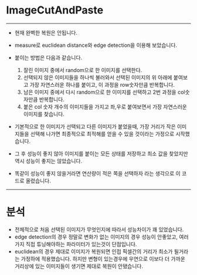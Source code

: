 # ImageCutAndPaste
---
- 현재 완벽한 복원은 안됩니다.
- measure로 euclidean distance와 edge detection을 이용해 보았습니다.
- 붙이는 방법은 다음과 같습니다.
   1. 잘린 이미지 중에서 random으로 한 이미지를 선택한다.
   2. 선택되지 않은 이미지들을 하나씩 불러와서 선택된 이미지의 위 아래에 붙여보고 가장 자연스러운 하나를 붙이고, 이 과정을 row숫자만큼 반복합니다.
   3. 남은 이미지 중에서 다시 random으로 한 이미지를 선택하고 2번 과정을 col숫자만큼 반복합니다.
   4. 붙은 col 숫자 개수의 이미지들을 가지고 좌,우로 붙여보면서 가장 자연스러운 이미지를 찾습니다.
   
- 기본적으로 한 이미지가 선택되고 다른 이미지가 붙었을때, 가장 거리가 작은 이미지들을 선택해 나가면 최종적으로 최적해를 얻을 수 있을 것이라는 가정으로 시작했습니다.
- 그 후 성능이 좋지 않아 이미지를 붙이는 모든 상태를 저장하고 최소 값을 찾았지만 역시 성능이 좋지는 않았습니다.
- 똑같이 성능이 좋지 않을거라면 연산량이 적은 쪽을 선택하자 라는 생각으로 이 코드로 올렸습니다.

---
# 분석
- 전체적으로 처음 선택된 이미지가 무엇인지에 따라서 성능차이가 꽤 있었습니다.
- edge detection의 경우 정말로 변화가 없는 이미지의 경우 성능이 안좋았고, 여러가지 직접 튜닝해야하는 파라미터가 있는것이 단점입니다.
- euclidean의 경우 제대로 이미지가 복원되면 인접 픽셀간의 거리가 최소가 될거라는 가정하에 적용했습니다. 
  하지만 변형이 있는경우에 우연으로 이보다 더 가까운 거리상에 있는 이미지들이 생기면 제대로 복원이 안됐습니다.
  
